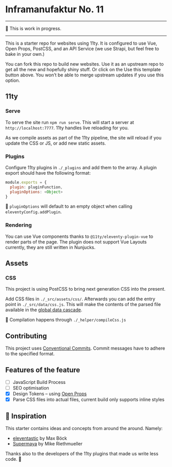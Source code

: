 # Inframanufaktur No. 11

---

🚧 This is work in progress.

---

This is a starter repo for websites using 11ty. It is configured to use Vue, Open Props, PostCSS, and an API Service (we use Strapi, but feel free to bake in your own.)

You can fork this repo to build new websites. Use it as an upstream repo to get all the new and hopefully shiny stuff. Or click on the Use this template button above. You won’t be able to merge upstream updates if you use this option.

## 11ty

### Serve

To serve the site run `npm run serve`. This will start a server at `http://localhost:7777`. 11ty handles live reloading for you.

As we compile assets as part of the 11ty pipeline, the site will reload if you update the CSS or JS, or add new static assets.

### Plugins

Configure 11ty plugins in `./_plugins` and add them to the array. A plugin export should have the following format:

```js
module.exports = {
  plugin: pluginFunction,
  pluginOptions: <Object>
}
```

💁 `pluginOptions` will default to an empty object when calling `eleventyConfig.addPlugin`.

### Rendering

You can use Vue components thanks to `@11ty/eleventy-plugin-vue` to render parts of the page. The plugin does not support Vue Layouts currently, they are still written in Nunjucks.

## Assets

### CSS

This project is using PostCSS to bring next generation CSS into the present.

Add CSS files in `./_src/assets/css/`. Afterwards you can add the entry point in `./_src/data/css.js`. This will make the contents of the parsed file available in the [global data cascade](https://www.11ty.dev/docs/data-global/).

💁 Compilation happens through `./_helper/compileCss.js`

## Contributing

This project uses [Conventional Commits](https://www.conventionalcommits.org/). Commit messages have to adhere to the specified format.

## Features of the feature

- [ ] JavaScript Build Process
- [ ] SEO optimisation
- [x] Design Tokens – using [Open Props](https://open-props.style/)
- [x] Parse CSS files into actual files, current build only supports inline styles

## 🌟 Inspiration

This starter contains ideas and concepts from around the around. Namely:

- [eleventastic](https://github.com/maxboeck/eleventastic) by Max Böck
- [Supermaya](https://github.com/MadeByMike/supermaya) by Mike Riethmueller

Thanks also to the developers of the 11ty plugins that made us write less code. 💞
